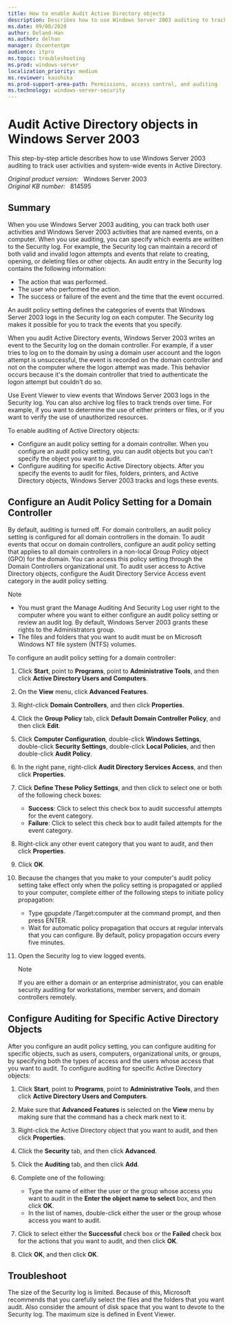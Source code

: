 ```yaml
---
title: How to enable Audit Active Directory objects
description: Describes how to use Windows Server 2003 auditing to track user activities and system-wide events in Active Directory.
ms.date: 09/08/2020
author: Deland-Han
ms.author: delhan
manager: dscontentpm
audience: itpro
ms.topic: troubleshooting
ms.prod: windows-server
localization_priority: medium
ms.reviewer: kaushika
ms.prod-support-area-path: Permissions, access control, and auditing
ms.technology: windows-server-security
---
```

# Audit Active Directory objects in Windows Server 2003

This step-by-step article describes how to use Windows Server 2003 auditing to track user activities and system-wide events in Active Directory.

_Original product version:_ &nbsp; Windows Server 2003  
_Original KB number:_ &nbsp; 814595

## Summary

When you use Windows Server 2003 auditing, you can track both user activities and Windows Server 2003 activities that are named events, on a computer. When you use auditing, you can specify which events are written to the Security log. For example, the Security log can maintain a record of both valid and invalid logon attempts and events that relate to creating, opening, or deleting files or other objects. An audit entry in the Security log contains the following information:

- The action that was performed.
- The user who performed the action.
- The success or failure of the event and the time that the event occurred.

An audit policy setting defines the categories of events that Windows Server 2003 logs in the Security log on each computer. The Security log makes it possible for you to track the events that you specify.

When you audit Active Directory events, Windows Server 2003 writes an event to the Security log on the domain controller. For example, if a user tries to log on to the domain by using a domain user account and the logon attempt is unsuccessful, the event is recorded on the domain controller and not on the computer where the logon attempt was made. This behavior occurs because it's the domain controller that tried to authenticate the logon attempt but couldn't do so.

Use Event Viewer to view events that Windows Server 2003 logs in the Security log. You can also archive log files to track trends over time. For example, if you want to determine the use of either printers or files, or if you want to verify the use of unauthorized resources.

To enable auditing of Active Directory objects:

- Configure an audit policy setting for a domain controller. When you configure an audit policy setting, you can audit objects but you can't specify the object you want to audit.
- Configure auditing for specific Active Directory objects. After you specify the events to audit for files, folders, printers, and Active Directory objects, Windows Server 2003 tracks and logs these events.

## Configure an Audit Policy Setting for a Domain Controller

By default, auditing is turned off. For domain controllers, an audit policy setting is configured for all domain controllers in the domain. To audit events that occur on domain controllers, configure an audit policy setting that applies to all domain controllers in a non-local Group Policy object (GPO) for the domain. You can access this policy setting through the Domain Controllers organizational unit. To audit user access to Active Directory objects, configure the Audit Directory Service Access event category in the audit policy setting.

> [!NOTE]
>
> - You must grant the Manage Auditing And Security Log user right to the computer where you want to either configure an audit policy setting or review an audit log. By default, Windows Server 2003 grants these rights to the Administrators group.
> - The files and folders that you want to audit must be on Microsoft Windows NT file system (NTFS) volumes.  

To configure an audit policy setting for a domain controller:

1. Click **Start**, point to **Programs**, point to **Administrative Tools**, and then click **Active Directory Users and Computers**.
2. On the **View** menu, click **Advanced Features**.
3. Right-click **Domain Controllers**, and then click **Properties**.
4. Click the **Group Policy** tab, click **Default Domain Controller Policy**, and then click **Edit**.
5. Click **Computer Configuration**, double-click **Windows Settings**, double-click **Security Settings**, double-click **Local Policies**, and then double-click **Audit Policy**.
6. In the right pane, right-click **Audit Directory Services Access**, and then click **Properties**.
7. Click **Define These Policy Settings**, and then click to select one or both of the following check boxes:

    - **Success**: Click to select this check box to audit successful attempts for the event category.
    - **Failure**: Click to select this check box to audit failed attempts for the event category.
8. Right-click any other event category that you want to audit, and then click **Properties**.
9. Click **OK**.
10. Because the changes that you make to your computer's audit policy setting take effect only when the policy setting is propagated or applied to your computer, complete either of the following steps to initiate policy propagation:

    - Type gpupdate /Target:computer at the command prompt, and then press ENTER.
    - Wait for automatic policy propagation that occurs at regular intervals that you can configure. By default, policy propagation occurs every five minutes.
11. Open the Security log to view logged events.

    > [!NOTE]
    > If you are either a domain or an enterprise administrator, you can enable security auditing for workstations, member servers, and domain controllers remotely.

## Configure Auditing for Specific Active Directory Objects

After you configure an audit policy setting, you can configure auditing for specific objects, such as users, computers, organizational units, or groups, by specifying both the types of access and the users whose access that you want to audit. To configure auditing for specific Active Directory objects:

1. Click **Start**, point to **Programs**, point to **Administrative Tools**, and then click **Active Directory Users and Computers**.
2. Make sure that **Advanced Features** is selected on the **View** menu by making sure that the command has a check mark next to it.
3. Right-click the Active Directory object that you want to audit, and then click **Properties**.
4. Click the **Security** tab, and then click **Advanced**.
5. Click the **Auditing** tab, and then click **Add**.
6. Complete one of the following:

    - Type the name of either the user or the group whose access you want to audit in the **Enter the object name to select** box, and then click **OK**.
    - In the list of names, double-click either the user or the group whose access you want to audit.
7. Click to select either the **Successful** check box or the **Failed** check box for the actions that you want to audit, and then click **OK**.
8. Click **OK**, and then click **OK**.

## Troubleshoot

The size of the Security log is limited. Because of this, Microsoft recommends that you carefully select the files and the folders that you want audit. Also consider the amount of disk space that you want to devote to the Security log. The maximum size is defined in Event Viewer.
